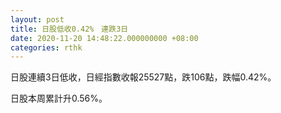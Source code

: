 ```yaml
---
layout: post
title: 日股低收0.42%　連跌3日
date: 2020-11-20 14:48:22.000000000 +08:00
categories: rthk
---
```


日股連續3日低收，日經指數收報25527點，跌106點，跌幅0.42%。

日股本周累計升0.56%。
